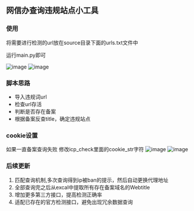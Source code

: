 ## 网信办查询违规站点小工具
### 使用
将需要进行检测的url放在source目录下面的urls.txt文件中  

运行main.py即可  

![image](https://github.com/Muhansrc/weigui_scan/assets/128204479/ab91ee5f-4df1-4bfc-97e9-c91a37e9f4db)
![image](https://github.com/Muhansrc/weigui_scan/assets/128204479/a97f69d7-8d22-446a-ac38-1c63236237db)



### 脚本思路
+ 导入违规词url
+ 检查url存活
+ 判断是否存在备案
+ 根据备案反查title，确定违规站点


### cookie设置
如果一直备案查询失败
修改icp_check里面的cookie_str字符
![image](https://github.com/Muhansrc/weigui_scan/assets/128204479/29182bd9-592c-4952-a434-51b8a32ee04c)
![image](https://github.com/Muhansrc/weigui_scan/assets/128204479/470118ff-2cbd-49bf-8724-e03ba6485482)


### 后续更新
1. 匹配查询机制,多次查询得到ip被ban的提示，然后自动更换代理地址
2. 全部查询完之后从excal中提取所有存在备案域名的Webtitle
3. 增加更多第三方接口，提高检测正确率
4. 适配已存在的官方检测接口，避免出现冗余数据查询
